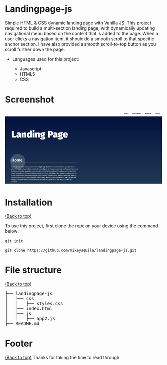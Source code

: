 # Landingpage-js
Simple HTML &amp; CSS dynamic landing page with Vanilla JS. This project required to build a multi-section landing page, with dynamically updating navigational menu based on the content that is added to the page. When a user clicks a navigation item, it should do a smooth scroll to that specific anchor section. I have also provided a smooth scroll-to-top button as you scroll further down the page.

* Languages used for this project:

  - Javascript
  - HTML5
  - CSS
  
<!-- Add banner here -->
# Screenshot
![Banner](https://github.com/mikeyaguila/landingpage-js/blob/20211006_initial_files/screenshot-js-landingpage.png)

# Installation
[(Back to top)](#Landingpage-js)

To use this project, first clone the repo on your device using the command below:

```git init```

```git clone https://github.com/mikeyaguila/landingpage-js.git```

# File structure
[(Back to top)](#Landingpage-js)

<pre>
├── landingpage-js
│   ├── css
│   │   ├── styles.css
│   ├── index.html
│   ├── js
│   │   ├── app2.js
├── README.md
</pre>

# Footer
[(Back to top)](#Landingpage-js)
Thanks for taking the time to read through.
